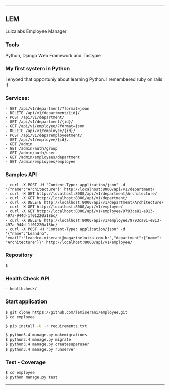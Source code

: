  ---------------------------------------------
## LEM
Luizalabs Employee Manager

### Tools
Python, Django Web Framework and Tastypie

### My first system in Python
I enyoed that opportuniy about learning Python. I remembered ruby on rails :)

### Services:
	- GET /api/v1/department/?format=json
	- DELETE /api/v1/department/{id}/
	- POST /api/v1/department/
	- GET /api/v1/department/{id}/
	- GET /api/v1/employee/?format=json
	- DELETE /api/v1/employee/{id}/
	- POST /api/v1/deparemployeetment/
	- GET /api/v1/employee/{id}.
    - GET /admin
	- GET /admin/auth/group
    - GET /admin/auth/user
    - GET /admin/employees/department
    - GET /admin/employees/employee

### Samples API
	- curl -X POST -H "Content-Type: application/json" -d '{"name":"Architecture"}' http://localhost:8000/api/v1/department/
	- curl -X GET http://localhost:8000/api/v1/department/Architecture/
	- curl -X GET http://localhost:8000/api/v1/department/
	- curl -X DELETE http://localhost:8000/api/v1/department/Architecture/
	- curl -X GET http://localhost:8000/api/v1/employee/
	- curl -X GET http://localhost:8000/api/v1/employee/9793ca81-e813-497a-944d-1f01220a18bc/ 
	- curl -X DELETE http://localhost:8000/api/v1/employee/9793ca81-e813-497a-944d-1f01220a18bc/
	- curl -X POST -H "Content-Type: application/json" -d '{"name":"Leandro", "email":"leandro.miserani@magazineluiza.com.br","department":{"name": "Architecture"}}' http://localhost:8000/api/v1/employee/

### Repository
```sh
$ 
```
### Health Check API
	- healthcheck/

### Start application
```sh
$ git clone https://github.com/lemiserani/employee.git 
$ cd employee

$ pip install -U -r requirements.txt

$ python3.4 manage.py makemigrations
$ python3.4 manage.py migrate
$ python3.4 manage.py createsuperuser
$ python3.4 manage.py runserver
```

### Test - Coverage
```sh
$ cd employee
$ python manage.py test
```
---------------------------------------------

[doc]:https://www.python.org/
[doc]:https://www.djangoproject.com/
[doc]:http://django-tastypie.readthedocs.io
[doc]:https://pypi.python.org/pypi/django-health-check
[doc]:http://django-testing-docs.readthedocs.io/en/latest/coverage.html
